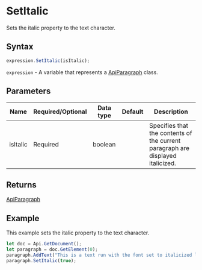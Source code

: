 # SetItalic

Sets the italic property to the text character.

## Syntax

```javascript
expression.SetItalic(isItalic);
```

`expression` - A variable that represents a [ApiParagraph](../ApiParagraph.md) class.

## Parameters

| **Name** | **Required/Optional** | **Data type** | **Default** | **Description** |
| ------------- | ------------- | ------------- | ------------- | ------------- |
| isItalic | Required | boolean |  | Specifies that the contents of the current paragraph are displayed italicized. |

## Returns

[ApiParagraph](../../ApiParagraph/ApiParagraph.md)

## Example

This example sets the italic property to the text character.

```javascript editor-
let doc = Api.GetDocument();
let paragraph = doc.GetElement(0);
paragraph.AddText("This is a text run with the font set to italicized letters.");
paragraph.SetItalic(true);
```
